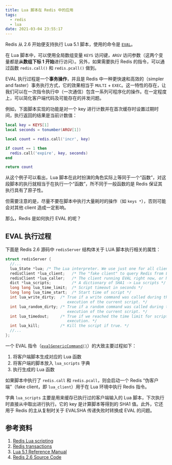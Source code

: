 ```yaml
---
title: Lua 脚本在 Redis 中的应用
tags:
  - redis
  - lua
date: 2021-03-04 23:55:17
---
```


Redis 从 2.6 开始便支持执行 Lua 5.1 脚本，使用的命令是 [`EVAL`](https://redis.io/commands/eval)。

在 Lua 脚本中，可以使用全局数组变量 `KEYS` 访问键，`ARGV` 访问参数（这两个变量都是**从数组下标 1 开始**进行访问）。另外，如果需要执行 Redis 的指令，可以通过函数 `redis.call()` 和 `redis.pcall()` 做到。

<!--前者在执行发生错误时会抛给执行者，而后者会捕获错误。-->

EVAL 执行过程是一个**事务操作**，并且是 Redis 中一种更快速和高效的（simpler and faster）事务执行方式，它的效果相当于 `MULTI` + `EXEC`。这一特性的存在，让我们可以在一次指令执行中（一次通信）包含一系列可程序化的操作。在一定程度上，可以简化客户端代码及可能存在的并发问题。

例如，下面脚本实现的功能是对一个 key 进行计数并在首次缓存时设置过期时间，执行返回的结果是当前计数值：

```lua
local key = KEYS[1]
local seconds = tonumber(ARGV[1])

local count = redis.call('incr', key)

if count == 1 then
  redis.call('expire', key, seconds)
end

return count
```

从这个例子可以看出，Lua 脚本在此时扮演的角色实际上等同于一个“函数”，对这段脚本的执行就相当于在执行一个“函数”，所不同于一般函数的是 Redis 保证其执行具有了原子性。

但需要注意的是，尽量不要在脚本中执行大量耗时的操作（如 `keys *`），否则可能会对其他 client 造成一定影响。

那么，Redis 是如何执行 EVAL 的呢？

## EVAL 执行过程

下面是 Redis 2.6 源码中 `redisServer` 结构体关于 LUA 脚本执行相关的属性：

```c reids/2.6/src/redis.h
struct redisServer {
  //...
  lua_State *lua; /* The Lua interpreter. We use just one for all clients */
  redisClient *lua_client;   /* The "fake client" to query Redis from Lua */
  redisClient *lua_caller;   /* The client running EVAL right now, or NULL */
  dict *lua_scripts;         /* A dictionary of SHA1 -> Lua scripts */
  long long lua_time_limit;  /* Script timeout in seconds */
  long long lua_time_start;  /* Start time of script */
  int lua_write_dirty;  /* True if a write command was called during the
                           execution of the current script. */
  int lua_random_dirty; /* True if a random command was called during the
                           execution of the current script. */
  int lua_timedout;     /* True if we reached the time limit for script
                           execution. */
  int lua_kill;         /* Kill the script if true. */
  //...
};
```

一个 EVAL 指令（[`evalGenericCommand()`](https://github.com/redis/redis/blob/51943a78b0d2e6c7c4d0647ba1a60c33d3a1a4d9/src/scripting.c#L787)）的大致主要过程如下：

1. 将客户端脚本生成对应的 Lua 函数
2. 将客户端的脚本放入 `lua_scripts` 字典
3. 执行生成的 Lua 函数

如果脚本中执行了 `redis.call` 和 `redis.pcall`，则会启动一个 Redis “伪客户端”（fake client，即 `lua_client`）用于在 Lua 环境中执行 Redis 指令。

字典 `lua_scripts` 主要是用来缓存已执行过的客户端输入的 Lua 脚本，下次执行时直接从中取出进行执行。它的 key 是计算脚本等得到的 SHA1 值。此外，它还用于 Redis 的主从复制时关于 EVALSHA 传递失败时转换成 EVAL 的问题。

## 参考资料

1. [Redis Lua scripting](https://redis.io/commands/eval)
2. [Redis transactions](https://redis.io/topics/transactions)
3. [Lua 5.1 Reference Manual](http://www.lua.org/manual/5.1/)
4. [Redis 2.6 Source Code](https://github.com/redis/redis/tree/2.6)
